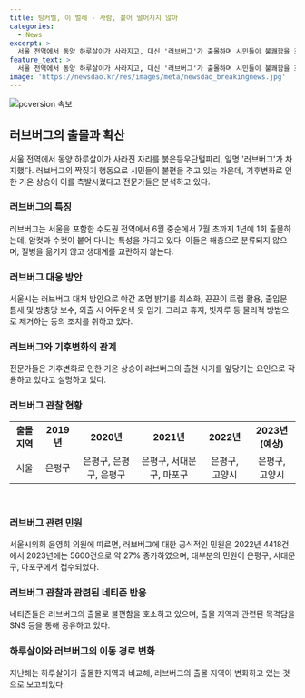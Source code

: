 ```yaml
---
title: 팅커벨, 이 벌레 - 사람, 붙어 떨어지지 않아
categories:
  - News
excerpt: >
  서울 전역에서 동양 하루살이가 사라지고, 대신 '러브버그'가 출몰하며 시민들이 불쾌함을 호소하고 있다. 이들은 짝짓기 시기에 암수가 꼬리를 맞대고 비행하며 도심 곳곳에서 목격되고 있으며, 전문가들은 이를 기후 변화의 결과로 분석하고 있다. 러브버그는 생태계를 교란하지 않으며, 암수컷이 붙어 다니는 특성을 가지고 있지만, 사람들의 혐오감을 일으키고 있다. 현재 지역 당국은 러브버그에 대한 대처 방안을 모색 중에 있으며, 시민들은 관찰과 예방을 위해 주의가 요구되고 있다.
feature_text: >
  서울 전역에서 동양 하루살이가 사라지고, 대신 '러브버그'가 출몰하며 시민들이 불쾌함을 호소하고 있다. 이들은 짝짓기 시기에 암수가 꼬리를 맞대고 비행하며 도심 곳곳에서 목격되고 있으며, 전문가들은 이를 기후 변화의 결과로 분석하고 있다. 러브버그는 생태계를 교란하지 않으며, 암수컷이 붙어 다니는 특성을 가지고 있지만, 사람들의 혐오감을 일으키고 있다. 현재 지역 당국은 러브버그에 대한 대처 방안을 모색 중에 있으며, 시민들은 관찰과 예방을 위해 주의가 요구되고 있다.
image: 'https://newsdao.kr/res/images/meta/newsdao_breakingnews.jpg'
---
```


<p><img src="https://newsdao.kr/res/images/meta/newsdao_breakingnews.jpg" alt="pcversion 속보" /></p>

<h2 data-ke-size="size26">러브버그의 출몰과 확산</h2>

<p data-ke-size="size16">서울 전역에서 동양 하루살이가 사라진 자리를 붉은등우단털파리, 일명 '러브버그'가 차지했다. 러브버그의 짝짓기 행동으로 시민들이 불편을 겪고 있는 가운데, 기후변화로 인한 기온 상승이 이를 촉발시켰다고 전문가들은 분석하고 있다.</p>

<h3><b>러브버그의 특징</b></h3>

<p data-ke-size="size16">러브버그는 서울을 포함한 수도권 전역에서 6월 중순에서 7월 초까지 1년에 1회 출몰하는데, 암컷과 수컷이 붙어 다니는 특성을 가지고 있다. 이들은 해충으로 분류되지 않으며, 질병을 옮기지 않고 생태계를 교란하지 않는다.</p>

<h3><b>러브버그 대응 방안</b></h3>

<p data-ke-size="size16">서울시는 러브버그 대처 방안으로 야간 조명 밝기를 최소화, 끈끈이 트랩 활용, 출입문 틈새 및 방충망 보수, 외출 시 어두운색 옷 입기, 그리고 휴지, 빗자루 등 물리적 방법으로 제거하는 등의 조치를 취하고 있다.</p>

<h3><b>러브버그와 기후변화의 관계</b></h3>

<p data-ke-size="size16">전문가들은 기후변화로 인한 기온 상승이 러브버그의 출현 시기를 앞당기는 요인으로 작용하고 있다고 설명하고 있다.</p>

<h3><b>러브버그 관찰 현황</b></h3>

<table>
    <tbody>
        <tr>
            <td style="text-align: center; height: 17px;"><b>출몰 지역</b></td>
            <td style="text-align: center; height: 17px;"><b>2019년</b></td>
            <td style="text-align: center; height: 17px;"><b>2020년</b></td>
            <td style="text-align: center; height: 17px;"><b>2021년</b></td>
            <td style="text-align: center; height: 17px;"><b>2022년</b></td>
            <td style="text-align: center; height: 17px;"><b>2023년(예상)</b></td>
        </tr>
        <tr>
            <td style="text-align: center; height: 17px;">서울</td>
            <td style="text-align: center; height: 17px;">은평구</td>
            <td style="text-align: center; height: 17px;">은평구, 은평구, 은평구</td>
            <td style="text-align: center; height: 17px;">은평구, 서대문구, 마포구</td>
            <td style="text-align: center; height: 17px;">은평구, 고양시</td>
            <td style="text-align: center; height: 17px;">은평구, 고양시</td>
        </tr>
    </tbody>
</table>

<p data-ke-size="size16">&nbsp;</p>

<h3><b>러브버그 관련 민원</b></h3>

<p data-ke-size="size16">서울시의회 윤영희 의원에 따르면, 러브버그에 대한 공식적인 민원은 2022년 4418건에서 2023년에는 5600건으로 약 27% 증가하였으며, 대부분의 민원이 은평구, 서대문구, 마포구에서 접수되었다.</p>

<h3><b>러브버그 관찰과 관련된 네티즌 반응</b></h3>

<p data-ke-size="size16">네티즌들은 러브버그의 출몰로 불편함을 호소하고 있으며, 출몰 지역과 관련된 목격담을 SNS 등을 통해 공유하고 있다.</p>

<h3><b>하루살이와 러브버그의 이동 경로 변화</b></h3>

<p data-ke-size="size16">지난해는 하루살이가 출몰한 지역과 비교해, 러브버그의 출몰 지역이 변화하고 있는 것으로 보고되었다.</p>

<p data-ke-size="size16">&nbsp;</p>

